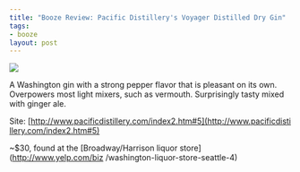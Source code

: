 ```yaml
---
title: "Booze Review: Pacific Distillery's Voyager Distilled Dry Gin"
tags:
- booze
layout: post
---
```

![](http://www.pacificdistillery.com/images/voyagerbottle.jpg)

A Washington gin with a strong pepper flavor that is pleasant on its own.
Overpowers most light mixers, such as vermouth. Surprisingly tasty mixed with
ginger ale.

Site: [[http://www.pacificdistillery.com/index2.htm#5](http://www.pacificdisti
llery.com/index2.htm#5)](http://www.pacificdistillery.com/index2.htm#5)

~$30, found at the [Broadway/Harrison liquor store](http://www.yelp.com/biz
/washington-liquor-store-seattle-4)

